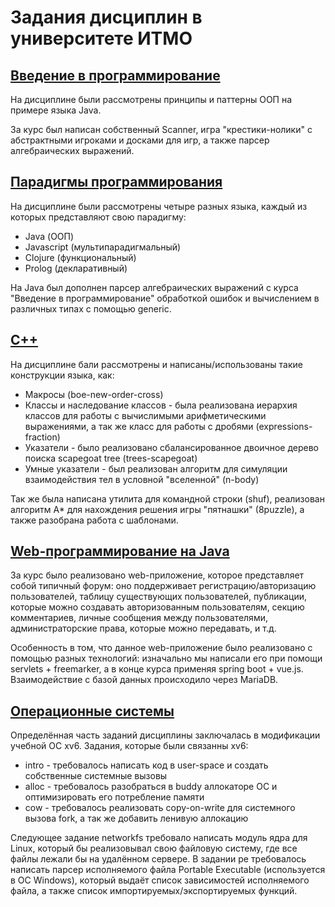 # Задания дисциплин в университете ИТМО

## [Введение в программирование](https://github.com/pokemanbr/university/tree/master/prog-intro)

На дисциплине были рассмотрены принципы и паттерны ООП на примере языка Java.

За курс был написан собственный Scanner, игра "крестики-нолики" с абстрактными игроками и досками для игр, а также парсер алгебраических выражений.

## [Парадигмы программирования](https://github.com/pokemanbr/university/tree/master/paradigms)

На дисциплине были рассмотрены четыре разных языка, каждый из которых представляют свою парадигму:
* Java (ООП)
* Javascript (мультипарадигмальный)
* Clojure (функциональный)
* Prolog (декларативный)

На Java был дополнен парсер алгебраических выражений с курса "Введение в программирование" обработкой ошибок и вычислением в различных типах с помощью generic. 

## [C++](https://github.com/pokemanbr/university/tree/master/cpp)

На дисциплине бали рассмотрены и написаны/использованы такие конструкции языка, как:
* Макросы (boe-new-order-cross)
* Классы и наследование классов - была реализована иерархия классов для работы с вычислимыми арифметическими выражениями, а так же класс для работы с дробями (expressions-fraction)
* Указатели - было реализовано сбалансированное двоичное дерево поиска scapegoat tree (trees-scapegoat)
* Умные указатели - был реализован алгоритм для симуляции взаимодействия тел в условной "вселенной" (n-body)

Так же была написана утилита для командной строки (shuf), реализован алгоритм A* для нахождения решения игры "пятнашки" (8puzzle), а также разобрана работа с шаблонами.

## [Web-программирование на Java](https://github.com/pokemanbr/university/tree/master/web)

За курс было реализовано web-приложение, которое представляет собой типичный форум: оно поддерживает регистрацию/авторизацию пользователей, таблицу существующих пользователей, публикации, которые можно создавать авторизованным пользователям, секцию комментариев, личные сообщения между пользователями, администраторские права, которые можно передавать, и т.д.

Особенность в том, что данное web-приложение было реализовано с помощью разных технологий: изначально мы написали его при помощи servlets + freemarker, а в конце курса применяя spring boot + vue.js. Взаимодействие с базой данных происходило через MariaDB.

## [Операционные системы](https://github.com/pokemanbr/university/tree/master/os)

Определённая часть заданий дисциплины заключалась в модификации учебной ОС xv6. Задания, которые были связанны xv6:
* intro - требовалось написать код в user-space и создать собственные системные вызовы
* alloc - требовалось разобраться в buddy аллокаторе ОС и оптимизировать его потребление памяти
* cow - требовалось реализовать copy-on-write для системного вызова fork, а так же добавить ленивую аллокацию

Следующее задание networkfs требовало написать модуль ядра для Linux, который бы реализовывал свою файловую систему, где все файлы лежали бы на удалённом сервере.
В задании pe требовалось написать парсер исполняемого файла Portable Executable (используется в ОС Windows), который выдаёт список зависимостей исполняемого файла, а также список импортируемых/экспортируемых функций.
